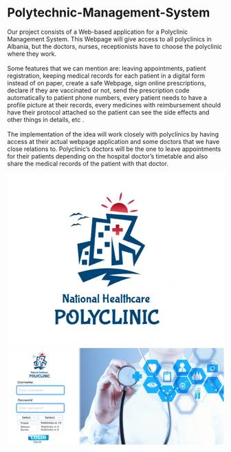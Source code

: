 # Polytechnic-Management-System

   Our project consists of a Web-based application for a Polyclinic Management System. This Webpage will give access to all polyclinics in Albania, but the doctors, nurses, receptionists have to choose the polyclinic where they work. <br><br>
    Some features that we can mention are: leaving appointments, patient registration, keeping medical records for each patient in a digital form instead of on paper, create a safe Webpage, sign online prescriptions, declare if they are vaccinated or not, send the prescription code automatically to patient phone numbers, every patient needs to have a profile picture at their records, every medicines with reimbursement should have their protocol attached so the patient can see the side effects and other things in details,  etc . <br><br>
    The implementation of the idea will work closely with polyclinics by having access at their actual webpage application and some doctors that we have close relations to. Polyclinic’s doctors will be the one to leave appointments for their patients depending on the hospital doctor’s timetable and also share the medical records of the patient with that doctor. 

![](VIEW/LOGOproject.png)
![](VIEW/BCG.POLY.png)

